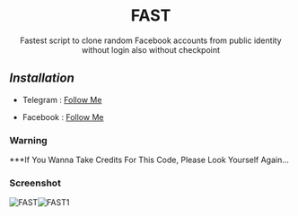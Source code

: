 <h1 align="center">FAST</h1>
<p align="center">Fastest script to clone random Facebook accounts from public identity without login also without checkpoint</p>




## ***Installation***


* Telegram : [Follow Me](https://t.me/TT_RQ)


* Facebook : [Follow Me](https://www.facebook.com/118462356860246)


### Warning


***If You Wanna Take Credits For This Code, Please Look Yourself Again...

### Screenshot
![FAST](https://raw.githubusercontent.com/SidraELEzz/Fast/main/FAST.png)![FAST1](https://raw.githubusercontent.com/SidraELEzz/Fast/main/FAST1.png)




